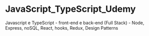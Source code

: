 # JavaScript_TypeScript_Udemy
Javascript e TypeScript - front-end e back-end (Full Stack) - Node, Express, noSQL, React, hooks, Redux, Design Patterns
